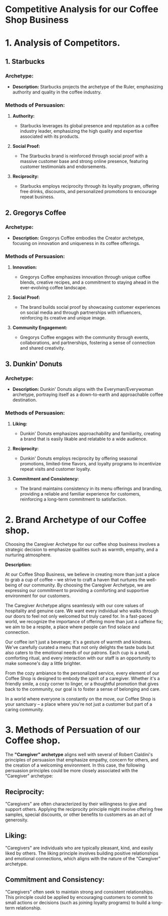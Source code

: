# Competitive Analysis for our Coffee Shop Business

# 1. Analysis of Competitors.

## 1. Starbucks

### Archetype:
- **Description:** Starbucks projects the archetype of the Ruler, emphasizing authority and quality in the coffee industry.

### Methods of Persuasion:

1. **Authority:**
   - Starbucks leverages its global presence and reputation as a coffee industry leader, emphasizing the high quality and expertise associated with its products.

2. **Social Proof:**
   - The Starbucks brand is reinforced through social proof with a massive customer base and strong online presence, featuring customer testimonials and endorsements.

3. **Reciprocity:**
   - Starbucks employs reciprocity through its loyalty program, offering free drinks, discounts, and personalized promotions to encourage repeat business.

## 2. Gregorys Coffee

### Archetype:
- **Description:** Gregorys Coffee embodies the Creator archetype, focusing on innovation and uniqueness in its coffee offerings.

### Methods of Persuasion:

1. **Innovation:**
   - Gregorys Coffee emphasizes innovation through unique coffee blends, creative recipes, and a commitment to staying ahead in the ever-evolving coffee landscape.

2. **Social Proof:**
   - The brand builds social proof by showcasing customer experiences on social media and through partnerships with influencers, reinforcing its creative and unique image.

3. **Community Engagement:**
   - Gregorys Coffee engages with the community through events, collaborations, and partnerships, fostering a sense of connection and shared creativity.

## 3. Dunkin' Donuts

### Archetype:
- **Description:** Dunkin' Donuts aligns with the Everyman/Everywoman archetype, portraying itself as a down-to-earth and approachable coffee destination.

### Methods of Persuasion:

1. **Liking:**
   - Dunkin' Donuts emphasizes approachability and familiarity, creating a brand that is easily likable and relatable to a wide audience.

2. **Reciprocity:**
   - Dunkin' Donuts employs reciprocity by offering seasonal promotions, limited-time flavors, and loyalty programs to incentivize repeat visits and customer loyalty.

3. **Commitment and Consistency:**
   - The brand maintains consistency in its menu offerings and branding, providing a reliable and familiar experience for customers, reinforcing a long-term commitment to satisfaction.

# 2. Brand Archetype of our Coffee shop.

Choosing the Caregiver Archetype for our coffee shop business involves a strategic decision to emphasize qualities such as warmth, empathy, and a nurturing atmosphere. 

**Description:** 

At our Coffee Shop Business, we believe in creating more than just a place to grab a cup of coffee – we strive to craft a haven that nurtures the well-being of our community. By choosing the Caregiver Archetype, we are expressing our commitment to providing a comforting and supportive environment for our customers.

The Caregiver Archetype aligns seamlessly with our core values of hospitality and genuine care. We want every individual who walks through our doors to feel not only welcomed but truly cared for. In a fast-paced world, we recognize the importance of offering more than just a caffeine fix; we aim to be a respite, a place where people can find solace and connection.

Our coffee isn't just a beverage; it's a gesture of warmth and kindness. We've carefully curated a menu that not only delights the taste buds but also caters to the emotional needs of our patrons. Each cup is a small, comforting ritual, and every interaction with our staff is an opportunity to make someone's day a little brighter.

From the cozy ambiance to the personalized service, every element of our Coffee Shop is designed to embody the spirit of a caregiver. Whether it's a friendly smile, a cozy corner to linger, or a thoughtful promotion that gives back to the community, our goal is to foster a sense of belonging and care.

In a world where everyone is constantly on the move, our Coffee Shop is your sanctuary – a place where you're not just a customer but part of a caring community. 

# 3. Methods of Persuation of our Coffee shop.

The **"Caregiver" archetype** aligns well with several of Robert Cialdini's principles of persuasion that emphasize empathy, concern for others, and the creation of a welcoming environment. In this case, the following persuasion principles could be more closely associated with the "Caregiver" archetype:

## Reciprocity:

"Caregivers" are often characterized by their willingness to give and support others. Applying the reciprocity principle might involve offering free samples, special discounts, or other benefits to customers as an act of generosity.

## Liking:

"Caregivers" are individuals who are typically pleasant, kind, and easily liked by others. The liking principle involves building positive relationships and emotional connections, which aligns with the nature of the "Caregiver" archetype.

## Commitment and Consistency:

"Caregivers" often seek to maintain strong and consistent relationships. This principle could be applied by encouraging customers to commit to small actions or decisions (such as joining loyalty programs) to build a long-term relationship.

